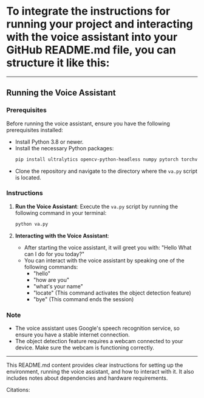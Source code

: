 # To integrate the instructions for running your project and interacting with the voice assistant into your GitHub README.md file, you can structure it like this:

---

## Running the Voice Assistant

### Prerequisites

Before running the voice assistant, ensure you have the following prerequisites installed:

- Install Python 3.8 or newer.
- Install the necessary Python packages:
  ```bash
  pip install ultralytics opencv-python-headless numpy pytorch torchvision torchaudio SpeechRecognition pyttsx3 better-profanity textblob nltk
  ```
- Clone the repository and navigate to the directory where the `va.py` script is located.

### Instructions

1. **Run the Voice Assistant**: Execute the `va.py` script by running the following command in your terminal:
   ```bash
   python va.py
   ```

2. **Interacting with the Voice Assistant**:
   - After starting the voice assistant, it will greet you with: "Hello What can I do for you today?"
   - You can interact with the voice assistant by speaking one of the following commands:
     - "hello"
     - "how are you"
     - "what's your name"
     - "locate" (This command activates the object detection feature)
     - "bye" (This command ends the session)

### Note

- The voice assistant uses Google's speech recognition service, so ensure you have a stable internet connection.
- The object detection feature requires a webcam connected to your device. Make sure the webcam is functioning correctly.

---

This README.md content provides clear instructions for setting up the environment, running the voice assistant, and how to interact with it. It also includes notes about dependencies and hardware requirements.

Citations:
